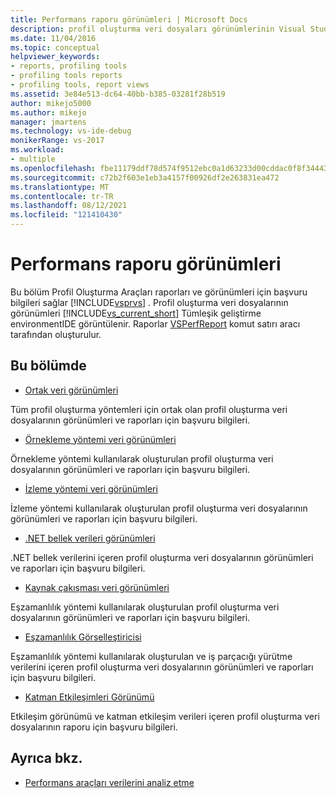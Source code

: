 ```yaml
---
title: Performans raporu görünümleri | Microsoft Docs
description: profil oluşturma veri dosyaları görünümlerinin Visual Studio tümleşik geliştirme environmentIDE nasıl görüntülendiğini öğrenin.
ms.date: 11/04/2016
ms.topic: conceptual
helpviewer_keywords:
- reports, profiling tools
- profiling tools reports
- profiling tools, report views
ms.assetid: 3e84e513-dc64-40bb-b385-03281f28b519
author: mikejo5000
ms.author: mikejo
manager: jmartens
ms.technology: vs-ide-debug
monikerRange: vs-2017
ms.workload:
- multiple
ms.openlocfilehash: fbe11179ddf78d574f9512ebc0a1d63233d00cddac0f8f34443135b94e6d0da3
ms.sourcegitcommit: c72b2f603e1eb3a4157f00926df2e263831ea472
ms.translationtype: MT
ms.contentlocale: tr-TR
ms.lasthandoff: 08/12/2021
ms.locfileid: "121410430"
---
```

# <a name="performance-report-views"></a>Performans raporu görünümleri
Bu bölüm Profil Oluşturma Araçları raporları ve görünümleri için başvuru bilgileri sağlar [!INCLUDE[vsprvs](../code-quality/includes/vsprvs_md.md)] . Profil oluşturma veri dosyalarının görünümleri [!INCLUDE[vs_current_short](../code-quality/includes/vs_current_short_md.md)] Tümleşik geliştirme environmentIDE görüntülenir. Raporlar [VSPerfReport](../profiling/vsperfreport.md) komut satırı aracı tarafından oluşturulur.

## <a name="in-this-section"></a>Bu bölümde
- [Ortak veri görünümleri](../profiling/common-data-views.md)

 Tüm profil oluşturma yöntemleri için ortak olan profil oluşturma veri dosyalarının görünümleri ve raporları için başvuru bilgileri.

- [Örnekleme yöntemi veri görünümleri](../profiling/profiler-sampling-method-data-views.md)

 Örnekleme yöntemi kullanılarak oluşturulan profil oluşturma veri dosyalarının görünümleri ve raporları için başvuru bilgileri.

- [İzleme yöntemi veri görünümleri](../profiling/instrumentation-method-data-views.md)

 İzleme yöntemi kullanılarak oluşturulan profil oluşturma veri dosyalarının görünümleri ve raporları için başvuru bilgileri.

- [.NET bellek verileri görünümleri](../profiling/dotnet-memory-data-views.md)

 .NET bellek verilerini içeren profil oluşturma veri dosyalarının görünümleri ve raporları için başvuru bilgileri.

- [Kaynak çakışması veri görünümleri](../profiling/resource-contention-data-views.md)

 Eşzamanlılık yöntemi kullanılarak oluşturulan profil oluşturma veri dosyalarının görünümleri ve raporları için başvuru bilgileri.

- [Eşzamanlılık Görselleştiricisi](../profiling/concurrency-visualizer.md)

 Eşzamanlılık yöntemi kullanılarak oluşturulan ve iş parçacığı yürütme verilerini içeren profil oluşturma veri dosyalarının görünümleri ve raporları için başvuru bilgileri.

- [Katman Etkileşimleri Görünümü](../profiling/tier-interactions-view.md)

 Etkileşim görünümü ve katman etkileşim verileri içeren profil oluşturma veri dosyalarının raporu için başvuru bilgileri.

## <a name="see-also"></a>Ayrıca bkz.
- [Performans araçları verilerini analiz etme](../profiling/analyzing-performance-tools-data.md)
